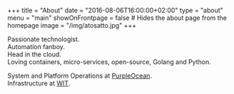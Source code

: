 +++
title = "About"
date  = "2016-08-06T16:00:00+02:00"
type  = "about"
menu  = "main"
showOnFrontpage = false # Hides the about page from the homepage
image = "/img/atosatto.jpg"
+++

Passionate technologist. <br />
Automation fanboy. <br />
Head in the cloud. <br />
Loving containers, micro-services, open-source, Golang and Python. <br />

System and Platform Operations at [PurpleOcean](http://www.purpleocean.it). <br />
Infrastructure at [WIT](http://www.witapp.me/).
